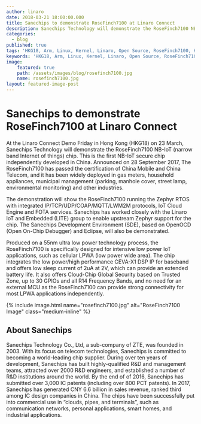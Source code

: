 ```yaml
---
author: linaro
date: 2018-03-21 18:00:00.000
title: Sanechips to demonstrate RoseFinch7100 at Linaro Connect
description: Sanechips Technology will demonstrate the RoseFinch7100 NB-IoT chip at HKG18.
categories:
  - blog
published: true
tags: 'HKG18, Arm, Linux, Kernel, Linaro, Open Source, RoseFinch7100, HKG18'
keywords: 'HKG18, Arm, Linux, Kernel, Linaro, Open Source, RoseFinch7100, HKG18'
image:
    featured: true
    path: /assets/images/blog/rosefinch7100.jpg
    name: rosefinch7100.jpg
layout: featured-image-post
---
```

# Sanechips to demonstrate RoseFinch7100 at Linaro Connect

At the Linaro Connect Demo Friday in Hong Kong (HKG18) on 23 March, Sanechips Technology will demonstrate the RoseFinch7100 NB-IoT (narrow band Internet of things) chip. This is the first NB-IoT secure chip independently developed in China. Announced on 28 September 2017, The RoseFinch7100 has passed the certification of China Mobile and China Telecom, and it has been widely deployed in gas meters, household appliances, municipal management (parking, manhole cover, street lamp, environmental monitoring) and other industries.

The demonstration will show the RoseFinch7100 running the Zephyr RTOS with integrated IP/TCP/UDP/COAP/MQTT/LWM2M protocols, IoT Cloud Engine and FOTA services. Sanechips has worked closely with the Linaro IoT and Embedded (LITE) group to enable upstream Zephyr support for the chip. The Sanechips Development Environment (SDE), based on OpenOCD (Open On-Chip Debugger) and Eclipse, will also be demonstrated.

Produced on a 55nm ultra low power technology process, the RoseFinch7100 is specifically designed for intensive low power IoT applications, such as cellular LPWA (low power wide area). The chip integrates the low power/high performance CEVA-X1 DSP IP for baseband and offers low sleep current of 2uA at 2V, which can provide an extended battery life. It also offers Cloud-Chip Global Security based on Trusted Zone, up to 30 GPIOs and all R14 Frequency Bands, and no need for an external MCU as the RoseFinch7100 can provide strong connectivity for most LPWA applications independently.


{% include image.html name="rosefinch7100.jpg" alt="RoseFinch7100 Image" class="medium-inline" %}

## About Sanechips

Sanechips Technology Co., Ltd, a sub-company of ZTE, was founded in 2003. With its focus on telecom technologies, Sanechips is committed to becoming a world-leading chip supplier. During over ten years of development, Sanechips has built highly-qualified R&D and management teams, attracted over 2000 R&D engineers, and established a number of R&D institutions around the world. By the end of of 2016, Sanechips has submitted over 3,000 IC patents (including over 800 PCT patents). In 2017, Sanechips has generated CNY 6.6 billion in sales revenue, ranked third among IC design companies in China. The chips have been successfully put into commercial use in “clouds, pipes, and terminals”, such as communication networks, personal applications, smart homes, and industrial applications.
